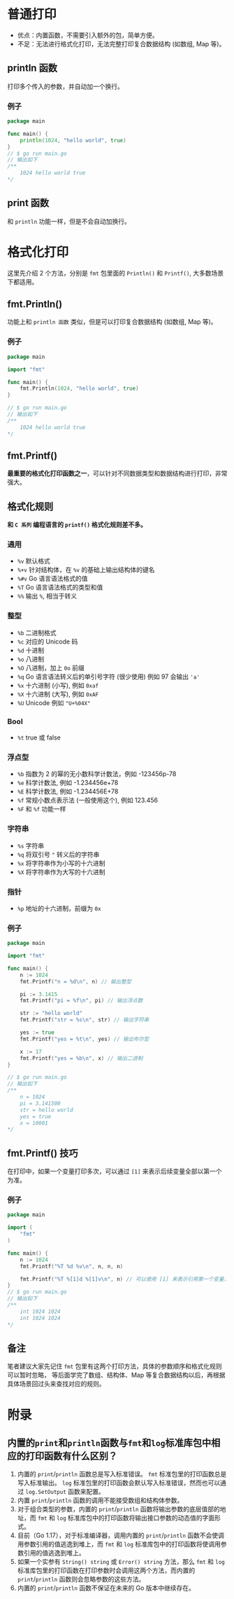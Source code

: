 # 普通打印

* 优点：内置函数，不需要引入额外的包，简单方便。
* 不足：无法进行格式化打印，无法完整打印复合数据结构 (如数组, Map 等)。

## println 函数

打印多个传入的参数，并自动加一个换行。

### 例子
```go
package main

func main() {
	println(1024, "hello world", true)
}
// $ go run main.go
// 输出如下 
/**
    1024 hello world true
*/
```

## print 函数

和 `println` 功能一样，但是不会自动加换行。

# 格式化打印

这里先介绍 2 个方法，分别是 `fmt` 包里面的 `Println()` 和 `Printf()`, 大多数场景下都适用。

## fmt.Println()

功能上和 `println 函数` 类似，但是可以打印复合数据结构 (如数组, Map 等)。

### 例子

```go
package main

import "fmt"

func main() {
	fmt.Println(1024, "hello world", true)
}

// $ go run main.go
// 输出如下 
/**
    1024 hello world true
*/
```

## fmt.Printf()

**最重要的格式化打印函数之一**，可以针对不同数据类型和数据结构进行打印，非常强大。

## 格式化规则

**和 `C 系列` 编程语言的 `printf()` 格式化规则差不多。**

### 通用

* `%v`   默认格式
* `%+v`  针对结构体，在 `%v` 的基础上输出结构体的键名
* `%#v`  Go 语言语法格式的值
* `%T`   Go 语言语法格式的类型和值
* `%%`   输出 `%`, 相当于转义

### 整型

* `%b`	 二进制格式 
* `%c`	 对应的 Unicode 码 
* `%d`	 十进制 
* `%o`	 八进制 
* `%O`	 八进制，加上 `0o` 前缀 
* `%q`	 Go 语言语法转义后的单引号字符 (很少使用) 例如 97 会输出 `'a'` 
* `%x`	 十六进制 (小写), 例如 `0xaf` 
* `%X`	 十六进制 (大写), 例如 `0xAF` 
* `%U`	 Unicode 例如 `"U+%04X"`

### Bool

* `%t`   true 或 false

### 浮点型

* `%b`	 指数为 2 的幂的无小数科学计数法，例如 -123456p-78 
* `%e`	 科学计数法, 例如 -1.234456e+78 
* `%E`	 科学计数法, 例如 -1.234456E+78 
* `%f`	 常规小数点表示法 (一般使用这个), 例如 123.456 
* `%F`	 和 `%f` 功能一样

### 字符串

* `%s`	 字符串
* `%q`	 将双引号 `"` 转义后的字符串
* `%x`	 将字符串作为小写的十六进制
* `%X`	 将字符串作为大写的十六进制

### 指针

* `%p`	 地址的十六进制，前缀为 `0x`

### 例子

```go
package main

import "fmt"

func main() {
	n := 1024
	fmt.Printf("n = %d\n", n) // 输出整型

	pi := 3.1415
	fmt.Printf("pi = %f\n", pi) // 输出浮点数

	str := "hello world"
	fmt.Printf("str = %s\n", str) // 输出字符串

	yes := true
	fmt.Printf("yes = %t\n", yes) // 输出布尔型

	x := 17
	fmt.Printf("yes = %b\n", x) // 输出二进制
}

// $ go run main.go
// 输出如下
/**
    n = 1024
    pi = 3.141500
    str = hello world
    yes = true
    x = 10001
*/
```

## fmt.Printf() 技巧

在打印中，如果一个变量打印多次，可以通过 `[1]` 来表示后续变量全部以第一个为准。

### 例子

```go
package main

import (
	"fmt"
)

func main() {
	n := 1024
	fmt.Printf("%T %d %v\n", n, n, n)

	fmt.Printf("%T %[1]d %[1]v\n", n) // 可以使用 [1] 来表示引用第一个变量，这样只需要一个变量就可以了
}
// $ go run main.go
// 输出如下
/**
    int 1024 1024
    int 1024 1024
*/
```

## 备注

笔者建议大家先记住 `fmt` 包里有这两个打印方法，具体的参数顺序和格式化规则可以暂时忽略， 
等后面学完了数组、结构体、Map 等复合数据结构以后，再根据具体场景回过头来查找对应的规则。

# 附录

## 内置的`print`和`println`函数与`fmt`和`log`标准库包中相应的打印函数有什么区别？

1. 内置的 `print`/`println` 函数总是写入标准错误。 `fmt` 标准包里的打印函数总是写入标准输出。 `log` 标准包里的打印函数会默认写入标准错误，然而也可以通过 `log.SetOutput` 函数来配置。
2. 内置 `print`/`println` 函数的调用不能接受数组和结构体参数。
3. 对于组合类型的参数，内置的 `print`/`println` 函数将输出参数的底层值部的地址，而 `fmt` 和 `log` 标准库包中的打印函数将输出接口参数的动态值的字面形式。
4. 目前（Go 1.17），对于标准编译器，调用内置的 `print`/`println` 函数不会使调用参数引用的值逃逸到堆上，而 `fmt` 和 `log` 标准库包中的打印函数将使调用参数引用的值逃逸到堆上。
5. 如果一个实参有 `String() string` 或 `Error() string` 方法，那么 `fmt` 和 `log `标准库包里的打印函数在打印参数时会调用这两个方法，而内置的 `print`/`println` 函数则会忽略参数的这些方法。
6. 内置的 `print`/`println` 函数不保证在未来的 Go 版本中继续存在。
